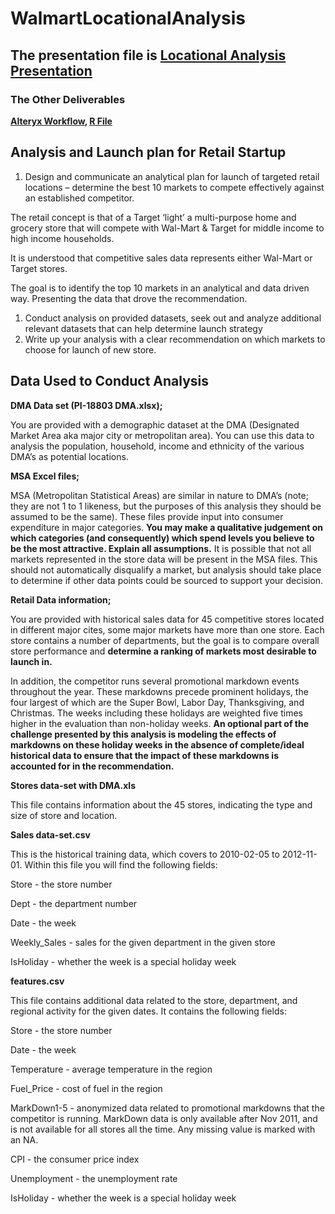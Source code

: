 # WalmartLocationalAnalysis
## The presentation file is [Locational Analysis Presentation](/LocAnalysis_Presentation.pptx) ##
### The Other Deliverables ###
**[Alteryx Workflow](/CompAnalysisWKFLO.yxmd), [R File](/DMAweeklysales.R)**


## Analysis and Launch plan for Retail Startup

1. Design and communicate an analytical plan for launch of targeted retail locations – determine the best 10 markets to compete effectively against an established competitor.

The retail concept is that of a Target ‘light’ a multi-purpose home and grocery store that will compete with Wal-Mart & Target for middle income to high income households.

It is understood that competitive sales data represents either Wal-Mart or Target stores.

The goal is to identify the top 10 markets in an analytical and data driven way. Presenting the data that drove the recommendation.

1. Conduct analysis on provided datasets, seek out and analyze additional relevant datasets that can help determine launch strategy
2. Write up your analysis with a clear recommendation on which markets to choose for launch of new store.

## Data Used to Conduct Analysis

**DMA Data set (PI-18803 DMA.xlsx);**

You are provided with a demographic dataset at the DMA (Designated Market Area aka major city or metropolitan area). You can use this data to analysis the population, household, income and ethnicity of the various DMA’s as potential locations.

**MSA Excel files;**

MSA (Metropolitan Statistical Areas) are similar in nature to DMA’s (note; they are not 1 to 1 likeness, but the purposes of this analysis they should be assumed to be the same). These files provide input into consumer expenditure in major categories. **You may make a qualitative judgement on which categories (and consequently) which spend levels you believe to be the most attractive. Explain all assumptions.** It is possible that not all markets represented in the store data will be present in the MSA files. This should not automatically disqualify a market, but analysis should take place to determine if other data points could be sourced to support your decision.

**Retail Data information;**

You are provided with historical sales data for 45 competitive stores located in different major cites, some major markets have more than one store. Each store contains a number of departments, but the goal is to compare overall store performance and **determine a ranking of markets most desirable to launch in.**

In addition, the competitor runs several promotional markdown events throughout the year. These markdowns precede prominent holidays, the four largest of which are the Super Bowl, Labor Day, Thanksgiving, and Christmas. The weeks including these holidays are weighted five times higher in the evaluation than non-holiday weeks. **An optional part of the challenge presented by this analysis is modeling the effects of markdowns on these holiday weeks in the absence of complete/ideal historical data to ensure that the impact of these markdowns is accounted for in the recommendation.**

**Stores data-set with DMA.xls**

This file contains information about the 45 stores, indicating the type and size of store and location.

**Sales data-set.csv**

This is the historical training data, which covers to 2010-02-05 to 2012-11-01. Within this file you will find the following fields:

Store - the store number

Dept - the department number

Date - the week

Weekly_Sales - sales for the given department in the given store

IsHoliday - whether the week is a special holiday week

**features.csv**

This file contains additional data related to the store, department, and regional activity for the given dates. It contains the following fields:

Store - the store number

Date - the week

Temperature - average temperature in the region

Fuel_Price - cost of fuel in the region

MarkDown1-5 - anonymized data related to promotional markdowns that the competitor is running. MarkDown data is only available after Nov 2011, and is not available for all stores all the time. Any missing value is marked with an NA.

CPI - the consumer price index

Unemployment - the unemployment rate

IsHoliday - whether the week is a special holiday week
